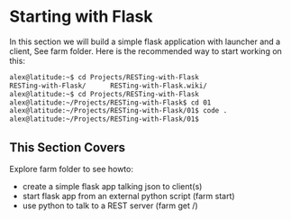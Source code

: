 # Starting with Flask

In this section we will build a simple flask application with launcher and a client,
See farm folder.  Here is the recommended way to start working on this:

```bash
alex@latitude:~$ cd Projects/RESTing-with-Flask
RESTing-with-Flask/      RESTing-with-Flask.wiki/ 
alex@latitude:~$ cd Projects/RESTing-with-Flask
alex@latitude:~/Projects/RESTing-with-Flask$ cd 01
alex@latitude:~/Projects/RESTing-with-Flask/01$ code .
alex@latitude:~/Projects/RESTing-with-Flask/01$ 

```

## This Section Covers

Explore farm folder to see howto:

* create a simple flask app talking json to client(s)
* start flask app from an external python script (farm start)
* use python to talk to a REST server (farm get /)
